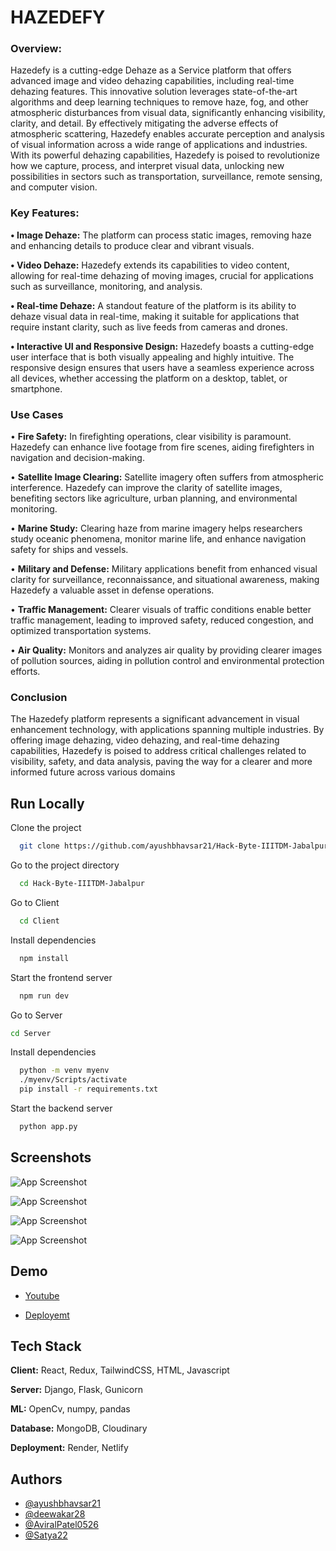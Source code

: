 
# HAZEDEFY

### Overview:

Hazedefy is a cutting-edge Dehaze as a Service platform that offers advanced image and video dehazing capabilities, including real-time dehazing features. This innovative solution leverages state-of-the-art algorithms and deep learning techniques to remove haze, fog, and other atmospheric disturbances from visual data, significantly enhancing visibility, clarity, and detail. By effectively mitigating the adverse effects of atmospheric scattering, Hazedefy enables accurate perception and analysis of visual information across a wide range of applications and industries. With its powerful dehazing capabilities, Hazedefy is poised to revolutionize how we capture, process, and interpret visual data, unlocking new possibilities in sectors such as transportation, surveillance, remote sensing, and computer vision.



### Key Features:

**• Image Dehaze:** The platform can process static images, removing haze and enhancing details to produce clear and vibrant visuals.

**• Video Dehaze:** Hazedefy extends its capabilities to video content, allowing for real-time dehazing of moving images, crucial for applications such as surveillance, monitoring, and analysis.

**• Real-time Dehaze:** A standout feature of the platform is its ability to dehaze visual data in real-time, making it suitable for applications that require instant clarity, such as live feeds from cameras and drones.

**• Interactive UI and Responsive Design:** Hazedefy boasts a cutting-edge user interface that is both visually appealing and highly intuitive. The responsive design ensures that users have a seamless experience across all devices, whether accessing the platform on a desktop, tablet, or smartphone.

### Use Cases

• **Fire Safety:** In firefighting operations, clear visibility is paramount. Hazedefy can enhance live footage from fire scenes, aiding firefighters in navigation and decision-making.

• **Satellite Image Clearing:** Satellite imagery often suffers from atmospheric interference. Hazedefy can improve the clarity of satellite images, benefiting sectors like agriculture, urban planning, and environmental monitoring.

• **Marine Study:** Clearing haze from marine imagery helps researchers study oceanic phenomena, monitor marine life, and enhance navigation safety for ships and vessels.

• **Military and Defense:** Military applications benefit from enhanced visual clarity for surveillance, reconnaissance, and situational awareness, making Hazedefy a valuable asset in defense operations.

• **Traffic Management:** Clearer visuals of traffic conditions enable better traffic management, leading to improved safety, reduced congestion, and optimized transportation systems.

• **Air Quality:** Monitors and analyzes air quality by providing clearer images of pollution sources, aiding in pollution control and environmental protection efforts.

### Conclusion

The Hazedefy platform represents a significant advancement in visual enhancement technology, with applications spanning multiple industries. By offering image dehazing, video dehazing, and real-time dehazing capabilities, Hazedefy is poised to address critical challenges related to visibility, safety, and data analysis, paving the way for a clearer and more informed future across various domains

## Run Locally

Clone the project

```bash
  git clone https://github.com/ayushbhavsar21/Hack-Byte-IIITDM-Jabalpur
```

Go to the project directory

```bash
  cd Hack-Byte-IIITDM-Jabalpur
```

Go to Client  

```bash
  cd Client
```

Install dependencies

```bash
  npm install
```

Start the frontend server

```bash
  npm run dev
```

Go to Server
  ```bash
  cd Server
```

Install dependencies

```bash
  python -m venv myenv
  ./myenv/Scripts/activate  
  pip install -r requirements.txt 
```

Start the backend server

```bash
  python app.py
```


## Screenshots

![App Screenshot](https://assets.devfolio.co/hackathons/996eb8ff28fb463aa2ce28d1729e4122/projects/976a0bca74b14a17a23a7e34c26413e4/2651e227-32db-400b-a2f7-571fcd49338b.jpeg)

![App Screenshot](https://devfolio.co/_next/image?url=https%3A%2F%2Fassets.devfolio.co%2Fhackathons%2F996eb8ff28fb463aa2ce28d1729e4122%2Fprojects%2F976a0bca74b14a17a23a7e34c26413e4%2F6c5101c1-ad64-4a98-8011-46fcab02ab92.png&w=1440&q=75)

![App Screenshot](https://devfolio.co/_next/image?url=https%3A%2F%2Fassets.devfolio.co%2Fhackathons%2F996eb8ff28fb463aa2ce28d1729e4122%2Fprojects%2F976a0bca74b14a17a23a7e34c26413e4%2Feff5a07d-ad20-4dc8-a6c9-3a4597020b86.png&w=1440&q=75)

![App Screenshot](https://devfolio.co/_next/image?url=https%3A%2F%2Fassets.devfolio.co%2Fhackathons%2F996eb8ff28fb463aa2ce28d1729e4122%2Fprojects%2F976a0bca74b14a17a23a7e34c26413e4%2F9c4d0b14-deeb-4157-9fb7-3ce4eca36901.png&w=1440&q=75)



## Demo
- [Youtube](https://youtu.be/VLvfvv1Fo9w?si=mAb1Ffesx7rzg1dv)

- [Deployemt](https://hazedefy1.netlify.app/)



## Tech Stack

**Client:** React, Redux, TailwindCSS, HTML, Javascript

**Server:** Django, Flask, Gunicorn

**ML:** OpenCv, numpy, pandas

**Database:** MongoDB, Cloudinary

**Deployment:** Render, Netlify


## Authors

- [@ayushbhavsar21](https://github.com/ayushbhavsar21)
- [@deewakar28](https://github.com/deewakar28)
- [@AviralPatel0526](https://github.com/AviralPatel0526)
- [@Satya22](https://github.com/Satya22-26)
